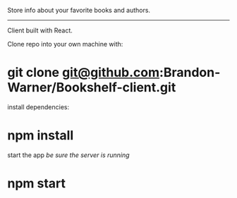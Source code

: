Store info about your favorite books and authors.

---

Client built with React.

Clone repo into your own machine with:

# git clone git@github.com:Brandon-Warner/Bookshelf-client.git

install dependencies:

# npm install

start the app _be sure the server is running_

# npm start

